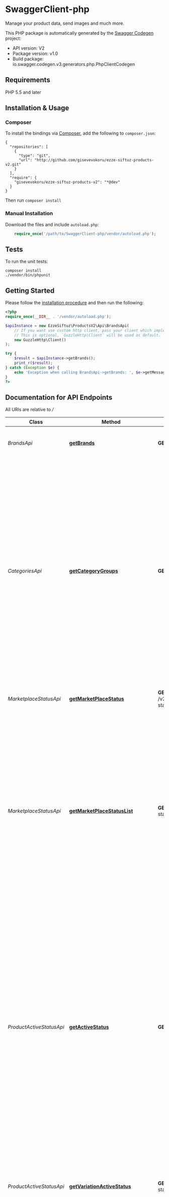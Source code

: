 # SwaggerClient-php
Manage your product data, send images and                   much more.

This PHP package is automatically generated by the [Swagger Codegen](https://github.com/swagger-api/swagger-codegen) project:

- API version: V2
- Package version: v1.0
- Build package: io.swagger.codegen.v3.generators.php.PhpClientCodegen

## Requirements

PHP 5.5 and later

## Installation & Usage
### Composer

To install the bindings via [Composer](http://getcomposer.org/), add the following to `composer.json`:

```
{
  "repositories": [
    {
      "type": "git",
      "url": "http://github.com/gisevevokoru/ezze-siftuz-products-v2.git"
    }
  ],
  "require": {
    "gisevevokoru/ezze-siftuz-products-v2": "*@dev"
  }
}
```

Then run `composer install`

### Manual Installation

Download the files and include `autoload.php`:

```php
    require_once('/path/to/SwaggerClient-php/vendor/autoload.php');
```

## Tests

To run the unit tests:

```
composer install
./vendor/bin/phpunit
```

## Getting Started

Please follow the [installation procedure](#installation--usage) and then run the following:

```php
<?php
require_once(__DIR__ . '/vendor/autoload.php');

$apiInstance = new EzzeSiftuz\ProductsV2\Api\BrandsApi(
    // If you want use custom http client, pass your client which implements `GuzzleHttp\ClientInterface`.
    // This is optional, `GuzzleHttp\Client` will be used as default.
    new GuzzleHttp\Client()
);

try {
    $result = $apiInstance->getBrands();
    print_r($result);
} catch (Exception $e) {
    echo 'Exception when calling BrandsApi->getBrands: ', $e->getMessage(), PHP_EOL;
}
?>
```

## Documentation for API Endpoints

All URIs are relative to */*

Class | Method | HTTP request | Description
------------ | ------------- | ------------- | -------------
*BrandsApi* | [**getBrands**](docs/Api/BrandsApi.md#getbrands) | **GET** /v2/products/brands | Read the list of brands that are known on the Otto market place.
*CategoriesApi* | [**getCategoryGroups**](docs/Api/CategoriesApi.md#getcategorygroups) | **GET** /v2/products/categories | Read the product categories and associated attributes of the OTTO market place. The total number of results could be limited by specifying query parameters. Generally the resulting product categories values will be paginated. The default page length is 100 product categories per response, the page size limit is 2000. The links specified in the result can be used to page through the total result space.
*MarketplaceStatusApi* | [**getMarketPlaceStatus**](docs/Api/MarketplaceStatusApi.md#getmarketplacestatus) | **GET** /v2/products/{sku}/marketplace-status | Read the marketplace status for a single product variation.
*MarketplaceStatusApi* | [**getMarketPlaceStatusList**](docs/Api/MarketplaceStatusApi.md#getmarketplacestatuslist) | **GET** /v2/products/marketplace-status | Read the marketplace status for your product variations. The total number of results could be limited by specifying query parameters. Generally the resulting marketplace status will be paginated. The default page length is 100 product variations per response, also the page size limit. The links specified in the result can be used to page through the total result space.
*ProductActiveStatusApi* | [**getActiveStatus**](docs/Api/ProductActiveStatusApi.md#getactivestatus) | **GET** /v2/products/active-status | Read the active status of your product variations. The total number of results could be limited by specifying query parameters. Generally the resulting active status values will be paginated. The default page length is 100 active status entries per response, also the page size limit. The links specified in the result can be used to page through the total result space. Replaces corresponding online-status endpoint which now is marked as deprecated.
*ProductActiveStatusApi* | [**getVariationActiveStatus**](docs/Api/ProductActiveStatusApi.md#getvariationactivestatus) | **GET** /v2/products/{sku}/active-status | Read the active status of a single product variation. Replaces corresponding online-status endpoint which now is marked as deprecated.
*ProductActiveStatusApi* | [**updateActiveStatus**](docs/Api/ProductActiveStatusApi.md#updateactivestatus) | **POST** /v2/products/active-status | Update the active status of your product variations and get a process-id to query results.
*ProductsApi* | [**createOrUpdateProductVariations**](docs/Api/ProductsApi.md#createorupdateproductvariations) | **POST** /v2/products | Create or update your product variations and get a process-id to query results. The limit for the number of product variations in one request is 500.
*ProductsApi* | [**failedByProcessId**](docs/Api/ProductsApi.md#failedbyprocessid) | **GET** /v2/products/update-tasks/{processUuid}/failed | Request the failed products of the product data delivery with the linked processUuid. The response will contain a list of failed products with associated error details.
*ProductsApi* | [**getPartnerProducts**](docs/Api/ProductsApi.md#getpartnerproducts) | **GET** /v2/products | Read your product variations. The total number of results could be limited by specifying query parameters. Generally the resulting product variations will be paginated. The default page length is 100 product variations per response, also the page size limit. The links specified in the result can be used to page through the total result space.
*ProductsApi* | [**getProductVariation**](docs/Api/ProductsApi.md#getproductvariation) | **GET** /v2/products/{sku} | Read a single product variation.
*ProductsApi* | [**progressByProcessId**](docs/Api/ProductsApi.md#progressbyprocessid) | **GET** /v2/products/update-tasks/{processUuid} | Request the results of a product data delivery. The response will contain the links for the different parts of the result: products successfully created or updated, products with failures, products which did not contain any changes compared to the last sent version.
*ProductsApi* | [**succeededByProcessId**](docs/Api/ProductsApi.md#succeededbyprocessid) | **GET** /v2/products/update-tasks/{processUuid}/succeeded | Request the succeeded products of the product data delivery with the linked processUuid. The response will contain a list of successfully delivered products.
*ProductsApi* | [**unchangedByProcessId**](docs/Api/ProductsApi.md#unchangedbyprocessid) | **GET** /v2/products/update-tasks/{processUuid}/unchanged | Request the unchanged products of the product data delivery with the linked processUuid. The response will contain a list of unchanged products.

## Documentation For Models

 - [ActiveStatus](docs/Model/ActiveStatus.md)
 - [ActiveStatusListRequest](docs/Model/ActiveStatusListRequest.md)
 - [ActiveStatusListResponse](docs/Model/ActiveStatusListResponse.md)
 - [AdditionalRequirement](docs/Model/AdditionalRequirement.md)
 - [Attribute](docs/Model/Attribute.md)
 - [AttributeDefinition](docs/Model/AttributeDefinition.md)
 - [Brand](docs/Model/Brand.md)
 - [CategoryGroup](docs/Model/CategoryGroup.md)
 - [CategoryGroups](docs/Model/CategoryGroups.md)
 - [Condition](docs/Model/Condition.md)
 - [Delivery](docs/Model/Delivery.md)
 - [Link](docs/Model/Link.md)
 - [Logistics](docs/Model/Logistics.md)
 - [MarketPlaceStatus](docs/Model/MarketPlaceStatus.md)
 - [MarketPlaceStatusApiResult](docs/Model/MarketPlaceStatusApiResult.md)
 - [MarketPlaceStatusError](docs/Model/MarketPlaceStatusError.md)
 - [MarketPlaceStatusInformation](docs/Model/MarketPlaceStatusInformation.md)
 - [MarketPlaceStatusLink](docs/Model/MarketPlaceStatusLink.md)
 - [MediaAsset](docs/Model/MediaAsset.md)
 - [MonetaryAmount](docs/Model/MonetaryAmount.md)
 - [NormPriceInfo](docs/Model/NormPriceInfo.md)
 - [PackingUnit](docs/Model/PackingUnit.md)
 - [Pricing](docs/Model/Pricing.md)
 - [ProductDescription](docs/Model/ProductDescription.md)
 - [ProductLink](docs/Model/ProductLink.md)
 - [ProductProcessProgress](docs/Model/ProductProcessProgress.md)
 - [ProductProcessResult](docs/Model/ProductProcessResult.md)
 - [ProductProcessResultLink](docs/Model/ProductProcessResultLink.md)
 - [ProductProcessTaskError](docs/Model/ProductProcessTaskError.md)
 - [ProductProcessTaskResult](docs/Model/ProductProcessTaskResult.md)
 - [ProductVariation](docs/Model/ProductVariation.md)
 - [ProductVariationApiResult](docs/Model/ProductVariationApiResult.md)
 - [Sale](docs/Model/Sale.md)

## Documentation For Authorization

 All endpoints do not require authorization.


## Author



